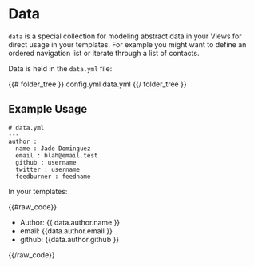 # Data


`data` is a special collection for modeling abstract data in your Views for direct usage in your templates. For example you might want to define an ordered navigation list or iterate through a list of contacts.

Data is held in the `data.yml` file:

{{# folder_tree }}
  config.yml
  data.yml
{{/ folder_tree }}

## Example Usage

    # data.yml
    ---
    author :
      name : Jade Dominguez
      email : blah@email.test
      github : username
      twitter : username
      feedburner : feedname

In your templates:

{{#raw_code}}
<ul>
  <li>Author: {{ data.author.name }}</li>
  <li>email: {{data.author.email }}</li>
  <li>github: {{data.author.github }}</li>
</ul>
{{/raw_code}}
